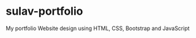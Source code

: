 # sulav-portfolio
My portfolio Website design using HTML, CSS, Bootstrap and JavaScript

<!-- <img src="./images/task-htmlCss.jpg" width="500" height="100"> -->

<!-- ![](./images/task-javascript.jpg) -->
